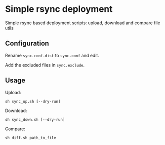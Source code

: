 # Simple rsync deployment

Simple rsync based deployment scripts: upload, download and compare file utils

## Configuration

Rename `sync.conf.dist` to `sync.conf` and edit.

Add the excluded files in `sync.exclude`.

## Usage

Upload:

    sh sync_up.sh [--dry-run]

Download:

    sh sync_down.sh [--dry-run]

Compare:

    sh diff.sh path_to_file

